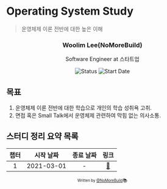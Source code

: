 # Operating System Study

> 운영체제 이론 전반에 대한 높은 이해

<div align="center">

<h3>Woolim Lee(NoMoreBuild)</h3>
<p>Software Engineer at 스타트업</p>

![Status](https://img.shields.io/badge/Status-Study%20Hard-blue.svg)
![Start Date](https://img.shields.io/badge/Start%20Date-2021--03--01-23d16b.svg)

</div>

## 목표

1. 운영체제 이론 전반에 대한 학습으로 개인의 학습 성취욕 고취.
2. 면접 혹은 Small Talk에서 운영체제 관련하여 막힘 없는 의사소통.

## 스터디 정리 요약 목록

| 챕터 | 시작 날짜  | 종료 날짜 |             링크             |
| :--: | :--------: | :-------: | :--------------------------: |
|  1   | 2021-03-01 |     -     | [:link:](chapter1/README.md) |

<div align="center">

<sub><sup>Written by <a href="https://github.com/NoMoreBuild">@NoMoreBuild</a></sup></sub><small>📚</small>

</div>
